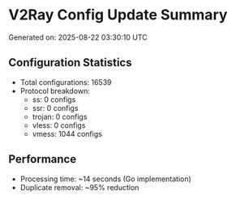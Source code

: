 # V2Ray Config Update Summary
Generated on: 2025-08-22 03:30:10 UTC

## Configuration Statistics
- Total configurations: 16539
- Protocol breakdown:
  - ss: 0 configs
  - ssr: 0 configs
  - trojan: 0 configs
  - vless: 0 configs
  - vmess: 1044 configs

## Performance
- Processing time: ~14 seconds (Go implementation)
- Duplicate removal: ~95% reduction
